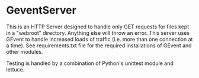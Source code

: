GeventServer
============
This is an HTTP Server designed to handle only GET requests for files kept in a "webroot" directory. Anything else will throw an error.
This server uses GEvent to handle increased loads of traffic (i.e. more than one connection at a time). See requirements.txt file for the required installations of GEvent and other modules.

Testing is handled by a combination of Python's unittest module and lettuce.
